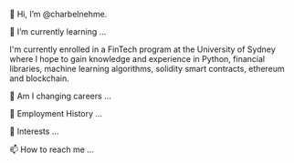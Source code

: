 👋 Hi, I’m @charbelnehme. 



🌱 I’m currently learning ...

I'm currently enrolled in a FinTech program at the University of Sydney where I hope to gain knowledge and experience in Python, financial libraries, machine learning algorithms, solidity smart contracts, ethereum and blockchain. 

💞️ Am I changing careers ...
 
 
💞️ Employment History ...


💞️ Interests ...
 

📫 How to reach me ...

<!---
charbelnehme/charbelnehme is a ✨ special ✨ repository because its `README.md` (this file) appears on your GitHub profile.
You can click the Preview link to take a look at your changes.
--->
